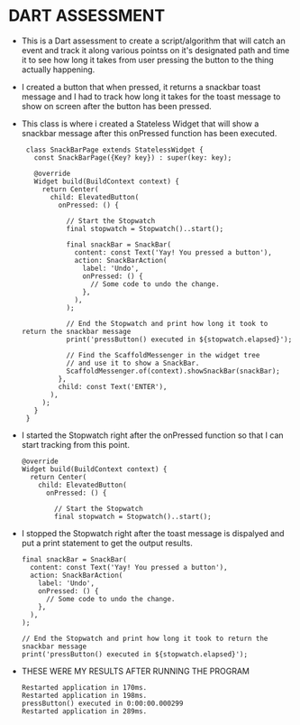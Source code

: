 # DART ASSESSMENT

* This is a Dart assessment to create a script/algorithm that will catch an event and track it along various pointss on it's designated path and time it to see how       long it takes from user pressing the button to the thing actually happening.

* I created a button that when pressed, it returns a snackbar toast message and I had to track how long it takes for the toast message to show on screen after the        button has been pressed.
 
* This class is where i created a Stateless Widget that will show a snackbar message after this onPressed function has been executed.

       class SnackBarPage extends StatelessWidget {
         const SnackBarPage({Key? key}) : super(key: key);

         @override
         Widget build(BuildContext context) {
           return Center(
             child: ElevatedButton(
               onPressed: () {

                 // Start the Stopwatch
                 final stopwatch = Stopwatch()..start();

                 final snackBar = SnackBar(
                   content: const Text('Yay! You pressed a button'),
                   action: SnackBarAction(
                     label: 'Undo',
                     onPressed: () {
                       // Some code to undo the change.
                     },
                   ),
                 );

                 // End the Stopwatch and print how long it took to return the snackbar message
                 print('pressButton() executed in ${stopwatch.elapsed}');

                 // Find the ScaffoldMessenger in the widget tree
                 // and use it to show a SnackBar.
                 ScaffoldMessenger.of(context).showSnackBar(snackBar);
               },
               child: const Text('ENTER'),
             ),
           );
         }
       }

* I started the Stopwatch right after the onPressed function so that I can start tracking from this point.

      @override
      Widget build(BuildContext context) {
        return Center(
          child: ElevatedButton(
            onPressed: () {

              // Start the Stopwatch
              final stopwatch = Stopwatch()..start();

* I stopped the Stopwatch right after the toast message is dispalyed and put a print statement to get the output results.

      final snackBar = SnackBar(
        content: const Text('Yay! You pressed a button'),
        action: SnackBarAction(
          label: 'Undo',
          onPressed: () {
            // Some code to undo the change.
          },
        ),
      );

      // End the Stopwatch and print how long it took to return the snackbar message
      print('pressButton() executed in ${stopwatch.elapsed}');

* THESE WERE MY RESULTS AFTER RUNNING THE PROGRAM 

      Restarted application in 170ms.
      Restarted application in 198ms.
      pressButton() executed in 0:00:00.000299
      Restarted application in 289ms.

